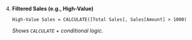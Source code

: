 4. **Filtered Sales (e.g., High-Value)**  
   ```DAX 
   High-Value Sales = CALCULATE([Total Sales], Sales[Amount] > 1000) 
   ```  
   *Shows `CALCULATE` + conditional logic.*
